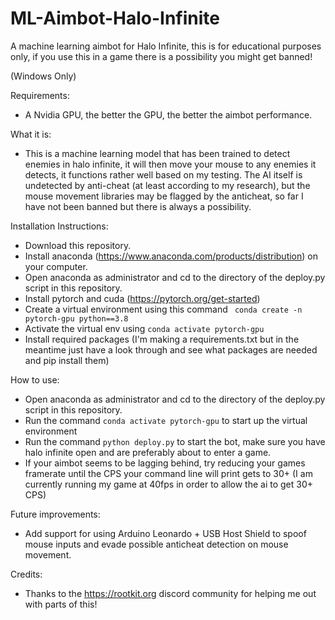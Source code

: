 # ML-Aimbot-Halo-Infinite
 A machine learning aimbot for Halo Infinite, this is for educational purposes only, if you use this in a game there is a possibility you might get banned!
 
 (Windows Only)
 
 Requirements:
 - A Nvidia GPU, the better the GPU, the better the aimbot performance.
 
 What it is:
 - This is a machine learning model that has been trained to detect enemies in halo infinite, it will then move your mouse to any enemies it detects, it functions rather well based on my testing. The AI itself is undetected by anti-cheat (at least according to my research), but the mouse movement libraries may be flagged by the anticheat, so far I have not been banned but there is always a possibility.
 
 Installation Instructions:
 
 - Download this repository.
 - Install anaconda (https://www.anaconda.com/products/distribution) on your computer.
 - Open anaconda as administrator and cd to the directory of the deploy.py script in this repository.
 - Install pytorch and cuda (https://pytorch.org/get-started)
 - Create a virtual environment using this command ``` conda create -n pytorch-gpu python==3.8```
 - Activate the virtual env using ``` conda activate pytorch-gpu ```
 - Install required packages (I'm making a requirements.txt but in the meantime just have a look through and see what packages are needed and pip install them)

 How to use:
 
 - Open anaconda as administrator and cd to the directory of the deploy.py script in this repository.
 - Run the command ``` conda activate pytorch-gpu ``` to start up the virtual environment
 - Run the command ``` python deploy.py ``` to start the bot, make sure you have halo infinite open and are preferably about to enter a game.
 - If your aimbot seems to be lagging behind, try reducing your games framerate until the CPS your command line will print gets to 30+ (I am currently running my game at 40fps in order to allow the ai to get 30+ CPS)

 Future improvements:
 - Add support for using Arduino Leonardo + USB Host Shield to spoof mouse inputs and evade possible anticheat detection on mouse movement.

 Credits:
 - Thanks to the https://rootkit.org discord community for helping me out with parts of this! 
